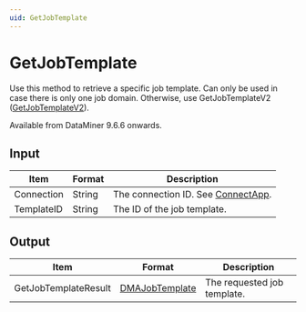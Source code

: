 ```yaml
---
uid: GetJobTemplate
---
```


# GetJobTemplate

Use this method to retrieve a specific job template. Can only be used in case there is only one job domain. Otherwise, use GetJobTemplateV2 ([GetJobTemplateV2](xref:GetJobTemplateV2)).

Available from DataMiner 9.6.6 onwards.

## Input

| Item       | Format | Description                                          |
|------------|--------|------------------------------------------------------|
| Connection | String | The connection ID. See [ConnectApp](xref:ConnectApp). |
| TemplateID | String | The ID of the job template.                          |

## Output

| Item                 | Format                                                       | Description                 |
|----------------------|--------------------------------------------------------------|-----------------------------|
| GetJobTemplateResult | [DMAJobTemplate](xref:DMAJobTemplate) | The requested job template. |
